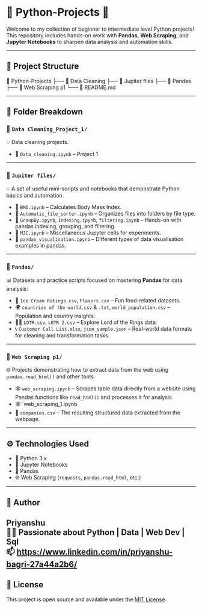 # 🐍 Python-Projects 🚀

Welcome to my collection of beginner to intermediate level Python projects!  
This repository includes hands-on work with **Pandas**, **Web Scraping**, and **Jupyter Notebooks** to sharpen data analysis and automation skills.

---

## 📂 Project Structure

📁 Python-Projects
├── 📁 Data Cleaning
├── 📁 Jupiter files
├── 📁 Pandas
├── 📁 Web Scraping p1
└── 📄 README.md


---

## 📘 Folder Breakdown

### 🔹 `Data Cleaning_Project_1/` 
💡 Data cleaning projects.

- 📄 `Data_cleaning.ipynb` – Project 1

---

### 🔹 `Jupiter files/`  
💡 A set of useful mini-scripts and notebooks that demonstrate Python basics and automation.

- 📄 `BMI.ipynb` – Calculates Body Mass Index.
- 📄 `Automatic_file_sorter.ipynb` – Organizes files into folders by file type.
- 📄 `GroupBy.ipynb`, `Indexing.ipynb`, `filtering.ipynb` – Hands-on with pandas indexing, grouping, and filtering.
- 📄 `MJC.ipynb` – Miscellaneous Jupyter cells for experiments.
- 📄 `pandas_visualisation.ipynb` – Different types of data visualisation examples in pandas.

---

### 🔹 `Pandas/`  
📊 Datasets and practice scripts focused on mastering **Pandas** for data analysis:

- 🧾 `Ice Cream Ratings.csv`, `Flavors.csv` – Fun food-related datasets.
- 🌍 `countries of the world.csv` & `.txt`, `world_population.csv` – Population and country insights.
- 🧙‍♂️ `LOTR.csv`, `LOTR 2.csv` – Explore Lord of the Rings data.
- 📞 `Customer Call List.xlsx`, `json_sample.json` – Real-world data formats for cleaning and transformation tasks.

---

### 🔹 `Web Scraping p1/`  
🌐 Projects demonstrating how to extract data from the web using `pandas.read_html()` and other tools.

- 🕸️ `web_scraping.ipynb` – Scrapes table data directly from a website using Pandas functions like `read_html()` and processes it for analysis.
- 🕸️ `web_scraping_1.ipynb
- 📁 `companies.csv` – The resulting structured data extracted from the webpage.

---

## ⚙️ Technologies Used

- 🐍 Python 3.x  
- 📓 Jupyter Notebooks  
- 🧮 Pandas  
- 🌐 Web Scraping (`requests`, `pandas.read_html`, etc.)

---


## 👤 Author

**Priyanshu**  
🧑‍💻 Passionate about Python | Data | Web Dev | Sql  
📫 https://www.linkedin.com/in/priyanshu-bagri-27a44a2b6/
---

## 📄 License

This project is open source and available under the [MIT License](LICENSE).


